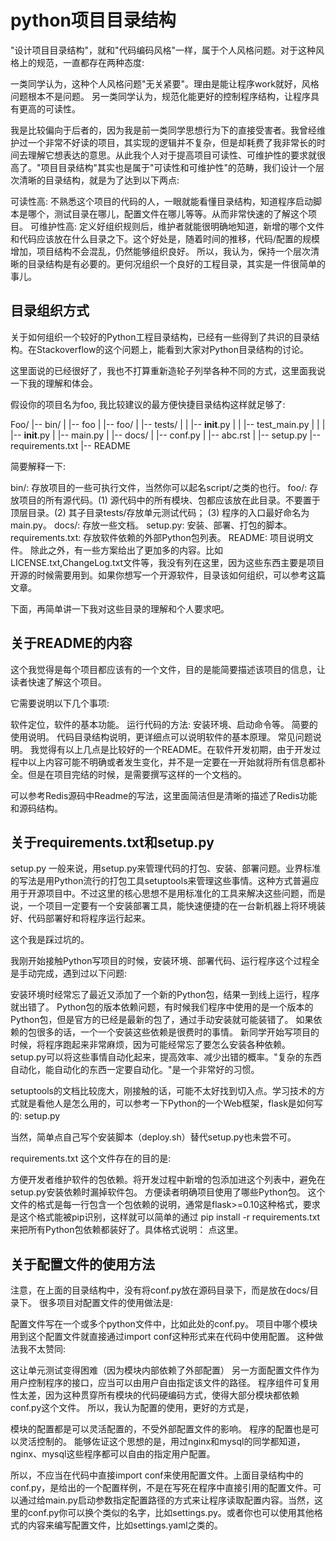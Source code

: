# python项目目录结构

"设计项目目录结构"，就和"代码编码风格"一样，属于个人风格问题。对于这种风格上的规范，一直都存在两种态度:

一类同学认为，这种个人风格问题"无关紧要"。理由是能让程序work就好，风格问题根本不是问题。
另一类同学认为，规范化能更好的控制程序结构，让程序具有更高的可读性。


我是比较偏向于后者的，因为我是前一类同学思想行为下的直接受害者。我曾经维护过一个非常不好读的项目，其实现的逻辑并不复杂，但是却耗费了我非常长的时间去理解它想表达的意思。从此我个人对于提高项目可读性、可维护性的要求就很高了。"项目目录结构"其实也是属于"可读性和可维护性"的范畴，我们设计一个层次清晰的目录结构，就是为了达到以下两点:

可读性高: 不熟悉这个项目的代码的人，一眼就能看懂目录结构，知道程序启动脚本是哪个，测试目录在哪儿，配置文件在哪儿等等。从而非常快速的了解这个项目。
可维护性高: 定义好组织规则后，维护者就能很明确地知道，新增的哪个文件和代码应该放在什么目录之下。这个好处是，随着时间的推移，代码/配置的规模增加，项目结构不会混乱，仍然能够组织良好。
所以，我认为，保持一个层次清晰的目录结构是有必要的。更何况组织一个良好的工程目录，其实是一件很简单的事儿。





## 目录组织方式
关于如何组织一个较好的Python工程目录结构，已经有一些得到了共识的目录结构。在Stackoverflow的这个问题上，能看到大家对Python目录结构的讨论。

这里面说的已经很好了，我也不打算重新造轮子列举各种不同的方式，这里面我说一下我的理解和体会。

假设你的项目名为foo, 我比较建议的最方便快捷目录结构这样就足够了:

Foo/
|-- bin/
|   |-- foo
|
|-- foo/
|   |-- tests/
|   |   |-- __init__.py
|   |   |-- test_main.py
|   |
|   |-- __init__.py
|   |-- main.py
|
|-- docs/
|   |-- conf.py
|   |-- abc.rst
|
|-- setup.py
|-- requirements.txt
|-- README

简要解释一下:

bin/: 存放项目的一些可执行文件，当然你可以起名script/之类的也行。
foo/: 存放项目的所有源代码。(1) 源代码中的所有模块、包都应该放在此目录。不要置于顶层目录。(2) 其子目录tests/存放单元测试代码； (3) 程序的入口最好命名为main.py。
docs/: 存放一些文档。
setup.py: 安装、部署、打包的脚本。
requirements.txt: 存放软件依赖的外部Python包列表。
README: 项目说明文件。
除此之外，有一些方案给出了更加多的内容。比如LICENSE.txt,ChangeLog.txt文件等，我没有列在这里，因为这些东西主要是项目开源的时候需要用到。如果你想写一个开源软件，目录该如何组织，可以参考这篇文章。

下面，再简单讲一下我对这些目录的理解和个人要求吧。

## 关于README的内容
这个我觉得是每个项目都应该有的一个文件，目的是能简要描述该项目的信息，让读者快速了解这个项目。

它需要说明以下几个事项:

软件定位，软件的基本功能。
运行代码的方法: 安装环境、启动命令等。
简要的使用说明。
代码目录结构说明，更详细点可以说明软件的基本原理。
常见问题说明。
我觉得有以上几点是比较好的一个README。在软件开发初期，由于开发过程中以上内容可能不明确或者发生变化，并不是一定要在一开始就将所有信息都补全。但是在项目完结的时候，是需要撰写这样的一个文档的。

可以参考Redis源码中Readme的写法，这里面简洁但是清晰的描述了Redis功能和源码结构。

## 关于requirements.txt和setup.py
setup.py
一般来说，用setup.py来管理代码的打包、安装、部署问题。业界标准的写法是用Python流行的打包工具setuptools来管理这些事情。这种方式普遍应用于开源项目中。不过这里的核心思想不是用标准化的工具来解决这些问题，而是说，一个项目一定要有一个安装部署工具，能快速便捷的在一台新机器上将环境装好、代码部署好和将程序运行起来。

这个我是踩过坑的。

我刚开始接触Python写项目的时候，安装环境、部署代码、运行程序这个过程全是手动完成，遇到过以下问题:

安装环境时经常忘了最近又添加了一个新的Python包，结果一到线上运行，程序就出错了。
Python包的版本依赖问题，有时候我们程序中使用的是一个版本的Python包，但是官方的已经是最新的包了，通过手动安装就可能装错了。
如果依赖的包很多的话，一个一个安装这些依赖是很费时的事情。
新同学开始写项目的时候，将程序跑起来非常麻烦，因为可能经常忘了要怎么安装各种依赖。
setup.py可以将这些事情自动化起来，提高效率、减少出错的概率。"复杂的东西自动化，能自动化的东西一定要自动化。"是一个非常好的习惯。

setuptools的文档比较庞大，刚接触的话，可能不太好找到切入点。学习技术的方式就是看他人是怎么用的，可以参考一下Python的一个Web框架，flask是如何写的: setup.py

当然，简单点自己写个安装脚本（deploy.sh）替代setup.py也未尝不可。

requirements.txt
这个文件存在的目的是:

方便开发者维护软件的包依赖。将开发过程中新增的包添加进这个列表中，避免在setup.py安装依赖时漏掉软件包。
方便读者明确项目使用了哪些Python包。
这个文件的格式是每一行包含一个包依赖的说明，通常是flask>=0.10这种格式，要求是这个格式能被pip识别，这样就可以简单的通过 pip install -r requirements.txt来把所有Python包依赖都装好了。具体格式说明： 点这里。



## 关于配置文件的使用方法
注意，在上面的目录结构中，没有将conf.py放在源码目录下，而是放在docs/目录下。
很多项目对配置文件的使用做法是:

配置文件写在一个或多个python文件中，比如此处的conf.py。
项目中哪个模块用到这个配置文件就直接通过import conf这种形式来在代码中使用配置。
这种做法我不太赞同:

这让单元测试变得困难（因为模块内部依赖了外部配置）
另一方面配置文件作为用户控制程序的接口，应当可以由用户自由指定该文件的路径。
程序组件可复用性太差，因为这种贯穿所有模块的代码硬编码方式，使得大部分模块都依赖conf.py这个文件。
所以，我认为配置的使用，更好的方式是，

模块的配置都是可以灵活配置的，不受外部配置文件的影响。
程序的配置也是可以灵活控制的。
能够佐证这个思想的是，用过nginx和mysql的同学都知道，nginx、mysql这些程序都可以自由的指定用户配置。

所以，不应当在代码中直接import conf来使用配置文件。上面目录结构中的conf.py，是给出的一个配置样例，不是在写死在程序中直接引用的配置文件。可以通过给main.py启动参数指定配置路径的方式来让程序读取配置内容。当然，这里的conf.py你可以换个类似的名字，比如settings.py。或者你也可以使用其他格式的内容来编写配置文件，比如settings.yaml之类的。
